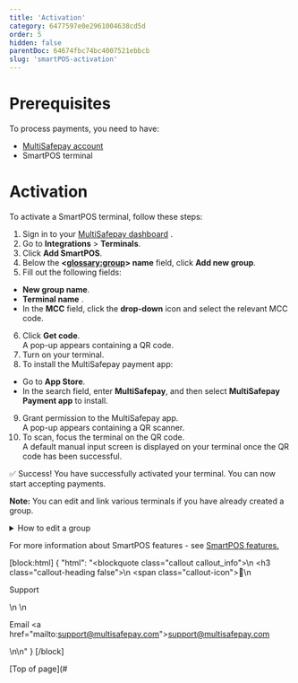 ```yaml
---
title: 'Activation'
category: 6477597e0e2961004638cd5d
order: 5
hidden: false
parentDoc: 64674fbc74bc4007521ebbcb
slug: 'smartPOS-activation'
---
```


# Prerequisites

To process payments, you need to have:

- [MultiSafepay account](/docs/getting-started-guide/)
- SmartPOS terminal

# Activation

To activate a SmartPOS terminal, follow these steps:

1. Sign in to your <a href="https://merchant.multisafepay.com/" target="_blank">MultiSafepay dashboard</a> <i class="fa fa-external-link" style="font-size:12px;color:#8b929e"></i>.
2. Go to **Integrations** > **Terminals**.
3. Click **Add SmartPOS**.
4. Below the **<<glossary:group>> name** field, click **Add new group**.
5. Fill out the following fields:

- **New group name**.  
- **Terminal name** .
- In the **MCC** field, click the **drop-down** icon and select the relevant MCC code.

6. Click **Get code**.<br> A pop-up appears containing a QR code.
7. Turn on your terminal.
8. To install the MultiSafepay payment app:

- Go to **App Store**.
- In the search field, enter **MultiSafepay**, and then select  **MultiSafepay Payment app** to install.

9. Grant permission to the MultiSafepay app.<br> A pop-up appears containing a QR scanner. 
10. To scan, focus the terminal on the QR code. <br>A default manual input screen is displayed on your terminal once the QR code has been successful.  

✅ Success! You have successfully activated your terminal. You can now start accepting payments.

**Note:**  You can edit and link various terminals if you have already created a group.

<details id="group"><summary>How to edit a group</summary>

1. Sign in to your <a href="https://merchant.multisafepay.com/" target="_blank">MultiSafepay dashboard</a> <i class="fa fa-external-link" style="font-size:12px;color:#8b929e"></i>.
2. Go to **Integrations** > **Terminals**.
3. Click **Manage groups**.
4. To edit an existing group:

- Click ** edit** icon next to the group name.
- Fill in the **name** field.

6. In the **<<glossary:MCC>>** field, click **dropdown** icon and select the relevant MCC code.
7. Click **Create**.

</details>

For more information about SmartPOS features - see [SmartPOS features.](docs/smartpos-features)

[block:html]
{
  "html": "<blockquote class=\"callout callout_info\">\n    <h3 class=\"callout-heading false\">\n        <span class=\"callout-icon\">💬</span>\n        <p>Support</p>\n    </h3>\n    <p>Email <a href=\"mailto:support@multisafepay.com\">support@multisafepay.com</a></p>\n</blockquote>\n"
}
[/block]

[Top of page](#